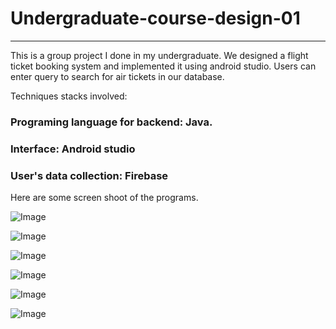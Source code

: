# Undergraduate-course-design-01

-------------------

This is a group project I done in my undergraduate. We designed a flight ticket booking system and implemented it using android studio. Users can enter query to search for air tickets in our database. 

Techniques stacks involved:

### Programing language for backend: Java.

### Interface: Android studio

### User's data collection: Firebase





Here are some screen shoot of the programs. 

![Image](https://github.com/jioniee/Undergraduate-course-design-01/blob/main/image/p1.png)

![Image](https://github.com/jioniee/Undergraduate-course-design-01/blob/main/image/p2.png)

![Image](https://github.com/jioniee/Undergraduate-course-design-01/blob/main/image/p3.png)

![Image](https://github.com/jioniee/Undergraduate-course-design-01/blob/main/image/p4.png)

![Image](https://github.com/jioniee/Undergraduate-course-design-01/blob/main/image/p5.png)

![Image](https://github.com/jioniee/Undergraduate-course-design-01/blob/main/image/p6.png)
